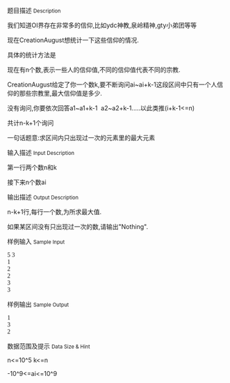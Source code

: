 <div class="panel panel-default">
<div class="area-title">
<span>
题目描述
<small>Description</small>
</span></div>
<div class="panel-body">

<p>我们知道OI界存在非常多的信仰,比如ydc神教,泉岭精神,gty小弟团等等<br></p><p>现在CreationAugust想统计一下这些信仰的情况.</p><p>具体的统计方法是</p><p>现在有n个数,表示一些人的信仰值,不同的信仰值代表不同的宗教.</p><p>CreationAugust给定了你一个数k,要不断询问ai~ai+k-1这段区间中只有一个人信仰的那些宗教里,最大信仰值是多少.<br></p><p>没有询问,你要依次回答a1~a1+k-1  a2~a2+k-1.....以此类推(i+k-1&lt;=n)<br></p><p>共计n-k+1个询问</p><p>一句话题意:<span style="FONT-FAMILY: 'microsoft yahei';">求区间内只出现过一次的元素里的最大元素 </span></p>

</div>
</div>

<div class="panel panel-default">
<div class="area-title">
<span>
输入描述
<small>Input Description</small>
</span></div>
<div class="panel-body">
<p>第一行两个数n和k<br></p><p>接下来n个数ai</p>

</div>
</div>
<div  class="panel panel-default">
<div class="area-title">
<span>
输出描述
<small>Output Description</small>
</span></div>
<div class="panel-body">

<p>n-k+1行,每行一个数,为所求最大值.<br/></p><p>如果某区间没有只出现过一次的数,请输出&quot;Nothing&quot;.</p>

</div>
</div>


<div class="panel panel-default">
<div class="area-title">
<span>
样例输入
<small>Sample Input</small>
</span></div>
<div class="panel-body">
<p><span style="FONT-FAMILY: 'microsoft yahei';">5 3 </span><br style="FONT-FAMILY: 'microsoft yahei';"><span style="FONT-FAMILY: 'microsoft yahei';">1 </span><br style="FONT-FAMILY: 'microsoft yahei';"><span style="FONT-FAMILY: 'microsoft yahei';">2 </span><br style="FONT-FAMILY: 'microsoft yahei';"><span style="FONT-FAMILY: 'microsoft yahei';">2 </span><br style="FONT-FAMILY: 'microsoft yahei';"><span style="FONT-FAMILY: 'microsoft yahei';">3 </span><br style="FONT-FAMILY: 'microsoft yahei';"><span style="FONT-FAMILY: 'microsoft yahei';">3 </span></p>

</div>
</div>

<div class="panel panel-default">
<div class="area-title">
<span>
样例输出
<small>Sample Output</small>
</span></div>
<div class="panel-body">
<p><span style="FONT-FAMILY: 'microsoft yahei';">1 </span><br style="FONT-FAMILY: 'microsoft yahei';"><span style="FONT-FAMILY: 'microsoft yahei';">3 </span><br style="FONT-FAMILY: 'microsoft yahei';"><span style="FONT-FAMILY: 'microsoft yahei';">2 </span></p>

</div>
</div>

<div class="panel panel-default">
<div class="area-title">
<span>
数据范围及提示
<small>Data Size & Hint</small>
</span></div>
<div class="panel-body">
<p>n&lt;=10^5 k&lt;=n</p><p>-10^9&lt;=ai&lt;=10^9</p>
</div>
</div>